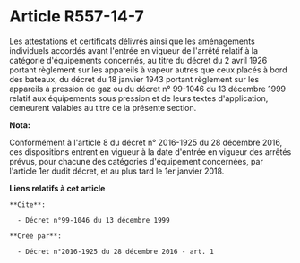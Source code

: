 # Article R557-14-7

Les attestations et certificats délivrés ainsi que les aménagements individuels accordés avant l'entrée en vigueur de
l'arrêté relatif à la catégorie d'équipements concernés, au titre du décret du 2 avril 1926 portant règlement sur les
appareils à vapeur autres que ceux placés à bord des bateaux, du décret du 18 janvier 1943 portant règlement sur les
appareils à pression de gaz ou du décret n° 99-1046 du 13 décembre 1999 relatif aux équipements sous pression et de leurs
textes d'application, demeurent valables au titre de la présente section.

**Nota:**

Conformément à l'article 8 du décret n° 2016-1925 du 28 décembre 2016, ces dispositions entrent en vigueur à la date d'entrée
en vigueur des arrêtés prévus, pour chacune des catégories d'équipement concernées, par l'article 1er dudit décret, et au
plus tard le 1er janvier 2018.

**Liens relatifs à cet article**

	**Cite**:

	  - Décret n°99-1046 du 13 décembre 1999

	**Créé par**:

	  - Décret n°2016-1925 du 28 décembre 2016 - art. 1
